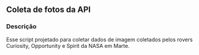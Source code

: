 ## Coleta de fotos da API 
### Descrição
  Esse script projetado para coletar dados de imagem coletados pelos rovers Curiosity, Opportunity e Spirit da NASA em Marte.

